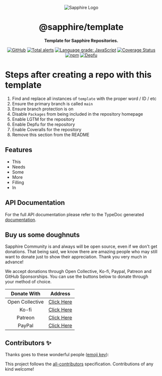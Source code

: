 <div align="center">

![Sapphire Logo](https://cdn.skyra.pw/gh-assets/sapphire.png)

# @sapphire/template

**Template for Sapphire Repositories.**

[![GitHub](https://img.shields.io/github/license/sapphire-community/template)](https://github.com/sapphire-community/template/blob/main/LICENSE.md)
[![Total alerts](https://img.shields.io/lgtm/alerts/g/sapphire-community/template.svg?logo=lgtm&logoWidth=18)](https://lgtm.com/projects/g/sapphire-community/template/alerts/)
[![Language grade: JavaScript](https://img.shields.io/lgtm/grade/javascript/g/sapphire-community/template.svg?logo=lgtm&logoWidth=18)](https://lgtm.com/projects/g/sapphire-community/template/context:javascript)
[![Coverage Status](https://coveralls.io/repos/github/sapphire-community/template/badge.svg?branch=main)](https://coveralls.io/github/sapphire-community/template?branch=main)
[![npm](https://img.shields.io/npm/v/@sapphire/template?color=crimson&logo=npm&style=flat-square)](https://www.npmjs.com/package/@sapphire/template)
[![Depfu](https://badges.depfu.com/badges/template/count.svg)](https://depfu.com/github/sapphire-community/template?project_id=template)

</div>

# Steps after creating a repo with this template

1. Find and replace all instances of `template` with the proper word / ID / etc
2. Ensure the primary branch is called `main`
3. Ensure branch protection is on
4. Disable `Packages` from being included in the repository homepage
5. Enable LGTM for the repository
6. Enable Depfu for the repository
7. Enable Coveralls for the repository
8. Remove this section from the README

## Features

-   This
-   Needs
-   Some
-   More
-   Filling
-   In

## API Documentation

For the full API documentation please refer to the TypeDoc generated [documentation](https://sapphire-community.github.io/template).

## Buy us some doughnuts

Sapphire Community is and always will be open source, even if we don't get donations. That being said, we know there are amazing people who may still want to donate just to show their appreciation. Thank you very much in advance!

We accept donations through Open Collective, Ko-fi, Paypal, Patreon and GitHub Sponsorships. You can use the buttons below to donate through your method of choice.

|   Donate With   |                       Address                       |
| :-------------: | :-------------------------------------------------: |
| Open Collective | [Click Here](https://sapphirejs.com/opencollective) |
|      Ko-fi      |      [Click Here](https://sapphirejs.com/kofi)      |
|     Patreon     |    [Click Here](https://sapphirejs.com/patreon)     |
|     PayPal      |     [Click Here](https://sapphirejs.com/paypal)     |

## Contributors ✨

Thanks goes to these wonderful people ([emoji key](https://allcontributors.org/docs/en/emoji-key)):

<!-- ALL-CONTRIBUTORS-LIST:START - Do not remove or modify this section -->
<!-- prettier-ignore-start -->
<!-- markdownlint-disable -->
<!-- markdownlint-enable -->
<!-- prettier-ignore-end -->

<!-- ALL-CONTRIBUTORS-LIST:END -->

This project follows the [all-contributors](https://github.com/all-contributors/all-contributors) specification. Contributions of any kind welcome!
